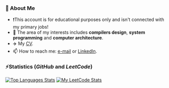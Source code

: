 ### 👦 About Me
- ❗This account is for educational purposes only and isn't connected with my primary jobs!
- 🌱 The area of my interests includes **compilers design**, **system programming** and **computer architecture**.
- ✈️ My [CV](https://github.com/a-gafiyatullin/a-gafiyatullin/blob/main/agafiyatullin-cv.pdf).
- 📫 How to reach me: [e-mail](mailto:albert.gafiyatullin@outlook.com) or [LinkedIn](https://www.linkedin.com/in/a-gafiyatullin/).

### ⚡Statistics (_GitHub_ and _LeetCode_)
[![Top Languages Stats](https://github-readme-stats-sigma-five.vercel.app/api/top-langs/?username=a-gafiyatullin&layout=compact)](https://github.com/a-gafiyatullin)
[![My LeetCode Stats](https://leetcode-stats-six.vercel.app/api?username=a-gafiyatullin)](https://leetcode.com/a-gafiyatullin/)
